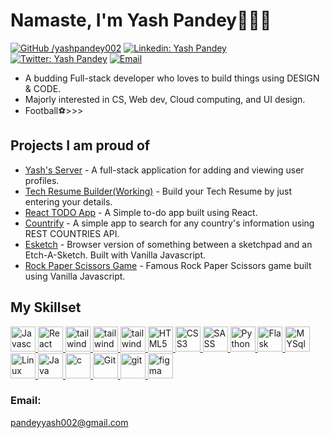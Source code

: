 # Namaste, I'm Yash Pandey🙏👨‍💻

[![GitHub /yashpandey002](https://img.shields.io/github/followers/yashpandey002?label=follow&style=social)](https://github.com/yashpandey002)
[![Linkedin: Yash Pandey](https://img.shields.io/badge/-Yash%20Pandey-blue?style=flat-square&logo=Linkedin&logoColor=white&link=https://www.linkedin.com/in/pandeyyash/)](https://www.linkedin.com/in/pandeyyash/)
[![Twitter: Yash Pandey](https://img.shields.io/twitter/follow/pandeyyash_?style=social)](https://twitter.com/pandeyyash_)
[![Email](https://img.shields.io/badge/Email-pandeyyash002%40gmail.com-red)](mailto:pandeyyash002@gmail.com)

- A budding Full-stack developer who loves to build things using DESIGN & CODE.
- Majorly interested in CS, Web dev, Cloud computing, and UI design.
- Football⚽>>>

## Projects I am proud of

- [Yash's Server](https://github.com/yashpandey002/yash-server) - A full-stack application for adding and viewing user profiles.
- [Tech Resume Builder(Working)](https://github.com/yashpandey002/resume-builder) - Build your Tech Resume by just entering your details.
- [React TODO App](https://github.com/yashpandey002/react-to-do-app) - A Simple to-do app built using React.
- [Countrify](https://github.com/yashpandey002/countrify) - A simple app to search for any country's information using REST COUNTRIES API.
- [Esketch](https://github.com/yashpandey002/esketch) - Browser version of something between a sketchpad and an Etch-A-Sketch. Built with Vanilla Javascript.
- [Rock Paper Scissors Game](https://github.com/yashpandey002/TaskOn) - Famous Rock Paper Scissors game built using Vanilla Javascript.

## My Skillset

<a href="https://developer.mozilla.org/en-US/docs/Web/JavaScript" target="_blank" rel="noreferrer">
    <img src="https://profilinator.rishav.dev/skills-assets/javascript-original.svg" alt="Javascript" width="40" height="40" />
</a>
<a href="https://reactjs.org/" target="_blank">
    <img src="https://profilinator.rishav.dev/skills-assets/react-original-wordmark.svg" alt="React" width="40" height="40" />
</a> 
<a href="https://tailwindcss.com/" target="_blank" rel="noreferrer">
    <img src="https://www.vectorlogo.zone/logos/tailwindcss/tailwindcss-icon.svg" alt="tailwind" width="40" height="40" />
</a>
<a href="https://expressjs.com/" target="_blank" rel="noreferrer">
    <img src="https://www.vectorlogo.zone/logos/expressjs/expressjs-ar21.svg" alt="tailwind" width="40" height="40" />
</a>
<a href="https://www.mongodb.com/" target="_blank" rel="noreferrer">
    <img src="https://www.vectorlogo.zone/logos/mongodb/mongodb-ar21.svg" alt="tailwind" width="40" height="40" />
</a>
<a href="https://www.w3.org/html/" target="_blank" rel="noreferrer">
    <img src="https://profilinator.rishav.dev/skills-assets/html5-original-wordmark.svg" alt="HTML5" width="40" height="40" />
</a>
<a href="https://www.w3schools.com/css/" target="_blank" rel="noreferrer">
    <img src="https://www.vectorlogo.zone/logos/w3_css/w3_css-official.svg" alt="CSS3" width="40" height="40" />
</a>
<a href="https://sass-lang.com" target="_blank" rel="noreferrer">
    <img src="https://www.vectorlogo.zone/logos/sass-lang/sass-lang-icon.svg" alt="SASS" width="40" height="40" />
</a>
<a href="https://www.python.org" target="_blank" rel="noreferrer">
    <img src="https://www.vectorlogo.zone/logos/python/python-icon.svg" alt="Python" width="40" height="40" />
</a>
<a href="https://flask.palletsprojects.com/" target="_blank" rel="noreferrer">
    <img src="https://www.vectorlogo.zone/logos/pocoo_flask/pocoo_flask-icon.svg" alt="Flask" width="40" height="40" />
</a>
<a href="https://www.mysql.com/" target="_blank" rel="noreferrer">
    <img src="https://www.vectorlogo.zone/logos/mysql/mysql-horizontal.svg" alt="MYSql" height="40" />
</a>
<a href="https://www.linux.org/" target="_blank" rel="noreferrer">
    <img src="https://www.vectorlogo.zone/logos/linux/linux-icon.svg" alt="Linux" width="40" height="40" />
</a>
<a href="https://www.java.com" target="_blank" rel="noreferrer">
    <img src="https://www.vectorlogo.zone/logos/java/java-vertical.svg" alt="Java" height="40" />
</a>
<a href="https://www.cprogramming.com/" target="_blank" rel="noreferrer">
    <img src="https://profilinator.rishav.dev/skills-assets/c-original.svg" alt="c" width="40" height="40" />
</a>
<a href="https://git-scm.com/" target="_blank" rel="noreferrer">
    <img src="https://www.vectorlogo.zone/logos/git-scm/git-scm-icon.svg" alt="Git" width="40" height="40" />
</a>
<a href="https://github.com/" target="_blank" rel="noreferrer">
    <img src="https://www.vectorlogo.zone/logos/github/github-ar21.svg" alt="git"  height="40" />
</a>
<a href="https://www.figma.com/" target="_blank" rel="noreferrer">
    <img src="https://www.vectorlogo.zone/logos/figma/figma-icon.svg" alt="figma" width="40" height="40" />
</a>

<h3>Email: </h3>
<a href="mailto:pandeyyash002@gmail.com">pandeyyash002@gmail.com</a>
